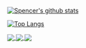 [![Spencer's github stats](https://github-readme-stats.vercel.app/api?username=SpencerApel&count_private=true&theme=gruvbox)](https://github.com/SpencerApel/SpencerApel)

[![Top Langs](https://github-readme-stats.vercel.app/api/top-langs/?username=SpencerApel&layout=compact&theme=gruvbox)](https://github.com/SpencerApel/SpencerApel)

<a href="https://github.com/SpencerApel/dotfiles">
  <img align="center" src="https://github-readme-stats.vercel.app/api/pin/?username=SpencerApel&repo=dotfiles&theme=gruvbox" />
</a>
<a href="https://github.com/SpencerApel/sxvv">
  <img align="center" src="https://github-readme-stats.vercel.app/api/pin/?username=SpencerApel&repo=mimi&theme=gruvbox" />
</a>
<a href="https://github.com/SpencerApel/dotfiles/tree/master/.local/bin">
  <img align="center" src="https://github-readme-stats.vercel.app/api/pin/?username=SpencerApel&repo=AARGH&theme=gruvbox" />
</a>
